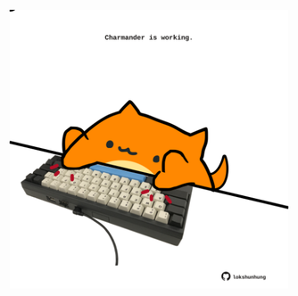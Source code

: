 <!-- built at 09/10/2024, 19:00:52 UTC -->
<p align="center">
  <img width="500" height="500" src="./ReadmeImage.svg">
</p>
